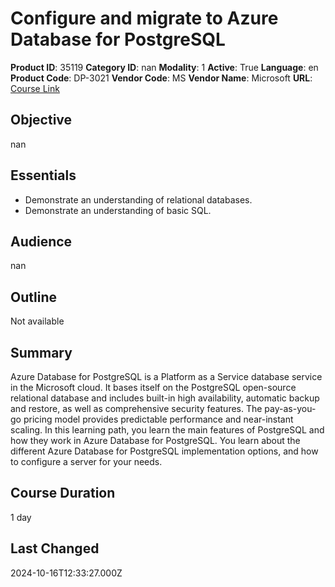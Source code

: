 # Configure and migrate to Azure Database for PostgreSQL

**Product ID**: 35119
**Category ID**: nan
**Modality**: 1
**Active**: True
**Language**: en
**Product Code**: DP-3021
**Vendor Code**: MS
**Vendor Name**: Microsoft
**URL**: [Course Link](https://www.fastlaneus.com/course/microsoft-dp-3021)

## Objective
nan

## Essentials
- Demonstrate an understanding of relational databases.
- Demonstrate an understanding of basic SQL.

## Audience
nan

## Outline
Not available

## Summary
Azure Database for PostgreSQL is a Platform as a Service database service in the Microsoft cloud. It bases itself on the PostgreSQL open-source relational database and includes built-in high availability, automatic backup and restore, as well as comprehensive security features. The pay-as-you-go pricing model provides predictable performance and near-instant scaling. In this learning path, you learn the main features of PostgreSQL and how they work in Azure Database for PostgreSQL. You learn about the different Azure Database for PostgreSQL implementation options, and how to configure a server for your needs.

## Course Duration
1 day

## Last Changed
2024-10-16T12:33:27.000Z
